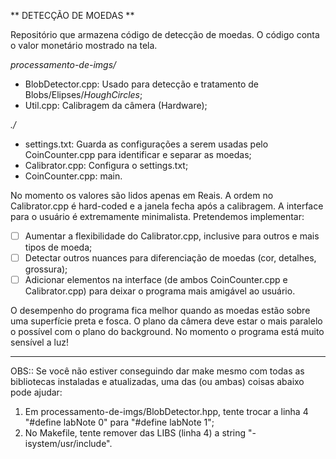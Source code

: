 ** DETECÇÃO DE MOEDAS **

Repositório que armazena código de detecção de moedas. O código conta o valor monetário mostrado na tela.

_processamento-de-imgs/_
- BlobDetector.cpp: Usado para detecção e tratamento de Blobs/Elipses/*HoughCircles*;
- Util.cpp: Calibragem da câmera (Hardware);

_./_
- settings.txt: Guarda as configurações a serem usadas pelo CoinCounter.cpp para identificar e separar as moedas;
- Calibrator.cpp: Configura o settings.txt;
- CoinCounter.cpp: main.

No momento os valores são lidos apenas em Reais. A ordem no Calibrator.cpp é hard-coded e a janela fecha após a calibragem. A interface para o usuário é extremamente minimalista. Pretendemos implementar:

- [ ] Aumentar a flexibilidade do Calibrator.cpp, inclusive para outros e mais tipos de moeda;
- [ ] Detectar outros nuances para diferenciação de moedas (cor, detalhes, grossura);
- [ ] Adicionar elementos na interface (de ambos CoinCounter.cpp e Calibrator.cpp) para deixar o programa mais amigável ao usuário.

O desempenho do programa fica melhor quando as moedas estão sobre uma superfície preta e fosca. O plano da câmera deve estar o mais paralelo o possível com o plano do background. No momento o programa está muito sensível a luz!

-----------------------
OBS:: Se você não estiver conseguindo dar make mesmo com todas as bibliotecas instaladas e atualizadas, uma das (ou ambas) coisas abaixo pode ajudar:

1. Em processamento-de-imgs/BlobDetector.hpp, tente trocar a linha 4 "#define labNote 0" para "#define labNote 1";
2. No Makefile, tente remover das LIBS (linha 4) a string "-isystem/usr/include".
